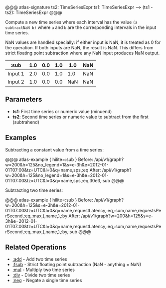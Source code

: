 @@@ atlas-signature
ts2: TimeSeriesExpr
ts1: TimeSeriesExpr
-->
(ts1 - ts2): TimeSeriesExpr
@@@

Compute a new time series where each interval has the value `(a subtractNaN b)` where `a`
and `b` are the corresponding intervals in the input time series.

NaN values are handled specially: if either input is NaN, it is treated as 0 for the operation.
If both inputs are NaN, the result is NaN. This differs from strict floating point subtraction
where any NaN input produces NaN output.

:sub    | 1.0 | 0.0 | 1.0 | 1.0 | NaN |
---------|-----|-----|-----|-----|-----|
Input 1 | 2.0 | 0.0 | 1.0 | 1.0 | NaN |
Input 2 | 1.0 | 0.0 | 0.0 | NaN | NaN |

## Parameters

* **ts1**: First time series or numeric value (minuend)
* **ts2**: Second time series or numeric value to subtract from the first (subtrahend)

## Examples

Subtracting a constant value from a time series:

@@@ atlas-example { hilite=:sub }
Before: /api/v1/graph?w=200&h=125&no_legend=1&s=e-3h&e=2012-01-01T07:00&tz=UTC&l=0&q=name,sps,:eq
After: /api/v1/graph?w=200&h=125&no_legend=1&s=e-3h&e=2012-01-01T07:00&tz=UTC&l=0&q=name,sps,:eq,30e3,:sub
@@@

Subtracting two time series:

@@@ atlas-example { hilite=:sub }
Before: /api/v1/graph?w=200&h=125&s=e-3h&e=2012-01-01T07:00&tz=UTC&l=0&q=name,requestLatency,:eq,:sum,name,requestsPerSecond,:eq,:max,(,name,),:by
After: /api/v1/graph?w=200&h=125&s=e-3h&e=2012-01-01T07:00&tz=UTC&l=0&q=name,requestLatency,:eq,:sum,name,requestsPerSecond,:eq,:max,(,name,),:by,:sub
@@@

## Related Operations

* [:add](add.md) - Add two time series
* [:fsub](fsub.md) - Strict floating point subtraction (NaN - anything = NaN)
* [:mul](mul.md) - Multiply two time series
* [:div](div.md) - Divide two time series
* [:neg](neg.md) - Negate a single time series